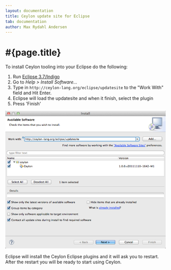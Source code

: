 ```yaml
---
layout: documentation
title: Ceylon update site for Eclipse
tab: documentation
author: Max Rydahl Andersen
---
```


# #{page.title}

To install Ceylon tooling into your Eclipse do the following:

1. Run [Eclipse 3.7/Indigo](http://eclipse.org/downloads)
2. Go to *Help > Install Software...*
3. Type in `http://ceylon-lang.org/eclipse/updatesite` to the "Work With" field and Hit Enter.
4. Eclipse will load the updatesite and when it finish, select the plugin
5. Press 'Finish'

![eclipseupdatesite](/images/eclipseupdatesite.png "Update Site")

Eclipse will install the Ceylon Eclipse plugins and it will ask you to restart. After the restart you will be ready to start using Ceylon.
